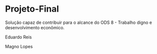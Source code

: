 # Projeto-Final
Solução capaz de contribuir para o alcance do ODS 8 - Trabalho digno e desenvolvimento econômico. 

Eduardo Reis

Magno Lopes